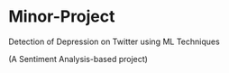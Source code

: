 # Minor-Project
Detection of Depression on Twitter using ML Techniques

(A Sentiment Analysis-based project)
